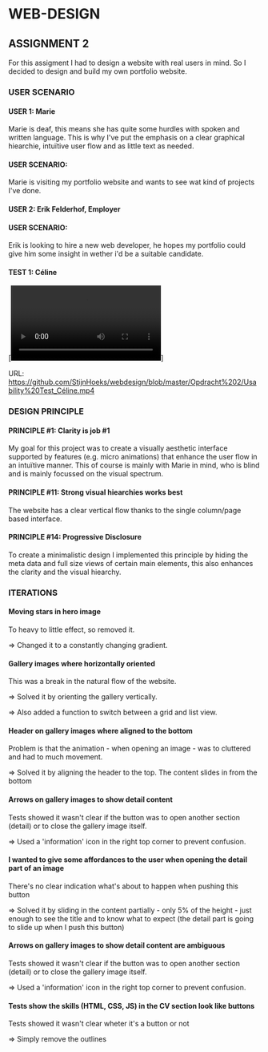 # WEB-DESIGN

## ASSIGNMENT 2 

For this assigment I had to design a website with real users in mind. So I decided to design and build my own portfolio website. 

### USER SCENARIO

#### USER 1: Marie
Marie is deaf, this means she has quite some hurdles with spoken and written language. This is why I've put the emphasis on a clear graphical hiearchie, intuïtive user flow and as little text as needed.

#### USER SCENARIO:
Marie is visiting my portfolio website and wants to see wat kind of projects I've done.

#### USER 2: Erik Felderhof, Employer

#### USER SCENARIO:
Erik is looking to hire a new web developer, he hopes my portfolio could give him some insight in wether i'd be a suitable candidate.

#### TEST 1: Céline
[![Watch the video](https://github.com/StijnHoeks/webdesign/blob/master/Opdracht%202/Usability%20Test_Céline.mp4)]

URL: https://github.com/StijnHoeks/webdesign/blob/master/Opdracht%202/Usability%20Test_Céline.mp4

### DESIGN PRINCIPLE 

#### PRINCIPLE #1: Clarity is job #1
My goal for this project was to create a visually aesthetic interface supported by features (e.g. micro animations) that enhance the user flow in an intuïtive manner. This of course is mainly with Marie in mind, who is blind and is mainly focussed on the visual spectrum.

#### PRINCIPLE #11: Strong visual hiearchies works best 
The website has a clear vertical flow thanks to the single column/page based interface.

#### PRINCIPLE #14: Progressive Disclosure
To create a minimalistic design I implemented this principle by hiding the meta data and full size views of certain main elements, this also enhances the clarity and the visual hiearchy. 

### ITERATIONS

#### Moving stars in hero image
To heavy to little effect, so removed it.

=> Changed it to a constantly changing gradient.

#### Gallery images where horizontally oriented
This was a break in the natural flow of the website.

=> Solved it by orienting the gallery vertically.

=> Also added a function to switch between a grid and list view.

#### Header on gallery images where aligned to the bottom
Problem is that the animation - when opening an image - was to cluttered and had to much movement.

=> Solved it by aligning the header to the top. The content slides in from the bottom

#### Arrows on gallery images to show detail content
Tests showed it wasn't clear if the button was to open another section (detail) or to close the gallery image itself.

=> Used a 'information' icon in the right top corner to prevent confusion.

#### I wanted to give some affordances to the user when opening the detail part of an image
There's no clear indication what's about to happen when pushing this button

=> Solved it by sliding in the content partially - only 5% of the height - just enough to see the title and to know what to expect (the detail part is going to slide up when I push this button)

#### Arrows on gallery images to show detail content are ambiguous
Tests showed it wasn't clear if the button was to open another section (detail) or to close the gallery image itself.

=> Used a 'information' icon in the right top corner to prevent confusion.

#### Tests show the skills (HTML, CSS, JS) in the CV section look like buttons
Tests showed it wasn't clear wheter it's a button or not

=> Simply remove the outlines




